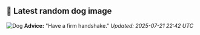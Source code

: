 ## 🐶 Latest random dog image
![Dog](https://images.dog.ceo/breeds/mastiff-indian/Indian_Mastiff.jpg)
**Advice:** "Have a firm handshake."
*Updated: 2025-07-21 22:42 UTC*
